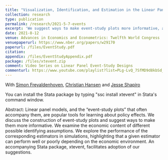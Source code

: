 ```yaml
---
title: "Visualization, Identification, and Estimation in the Linear Panel Event Study Design"
collection: research
type: publication
permalink: /research/2021-5-7-events
excerpt: 'We suggest ways to make event-study plots more informative, and we discuss and evaluate different approaches to identification. See our accompanying Stata package, xtevent.'
date: 2021-8-12
venue: Advances in Economics and Econometrics: Twelfth World Congress
venuepaperurl: https://www.nber.org/papers/w29170
paperurl: /files/EventStudy.pdf
citation: 
appendix: /files/EventStudyAppendix.pdf
package: /files/xtevent.zip
comment: Video Series on Linear Panel Event-Study Designs
commenturl: https://www.youtube.com/playlist?list=PLg-LvQ_7SfMD9d8kbSd_Ig_HB-5h6HCTx
---
```

With [Simon Freyaldenhoven](https://simonfreyaldenhoven.github.io/), [Christian Hansen](https://voices.uchicago.edu/christianhansen/) and [Jesse Shapiro](https://www.brown.edu/Research/Shapiro/)

You can install the Stata package by typing "ssc install xtevent" in Stata's command window.

Abstract: Linear panel models, and the “event-study plots” that often accompany them, are popular
tools for learning about policy effects. We discuss the construction of event-study plots and
suggest ways to make them more informative. We examine the economic content of different
possible identifying assumptions. We explore the performance of the corresponding estimators
in simulations, highlighting that a given estimator can perform well or poorly depending on the
economic environment. An accompanying Stata package, xtevent, facilitates adoption of our
suggestions.

